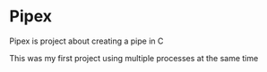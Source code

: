 # Pipex
Pipex is project about creating a pipe in C

This was my first project using multiple processes at the same time
